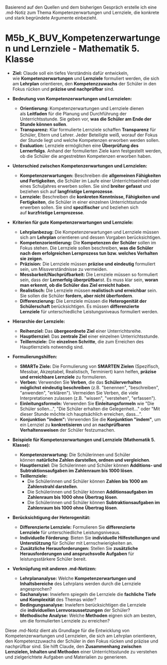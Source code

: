Basierend auf den Quellen und dem bisherigen Gespräch erstelle ich eine .md-Notiz zum Thema Kompetenzerwartungen und Lernziele, die konkrete und stark begründete Argumente einbezieht.

# M5b_K_BUV_Kompetenzerwartungen und Lernziele - Mathematik 5. Klasse

- **Ziel:** Claude soll ein tiefes Verständnis dafür entwickeln, wie **Kompetenzerwartungen** und **Lernziele** formuliert werden, die sich am **Lehrplan** orientieren, den **Kompetenzzuwachs** der Schüler in den Fokus rücken und **präzise und nachprüfbar** sind.
    
- **Bedeutung von Kompetenzerwartungen und Lernzielen:**
    
    - **Orientierung:** Kompetenzerwartungen und Lernziele dienen als **Leitfaden** für die Planung und Durchführung der Unterrichtsstunde. Sie geben vor, **was die Schüler am Ende der Stunde können sollen**.
    - **Transparenz:** Klar formulierte Lernziele schaffen **Transparenz** für Schüler, Eltern und Lehrer. Jeder Beteiligte weiß, worauf der Fokus der Stunde liegt und welche Kompetenzen erworben werden sollen.
    - **Evaluation:** Lernziele ermöglichen eine **Überprüfung des Lernerfolgs**. Anhand der formulierten Ziele kann festgestellt werden, ob die Schüler die angestrebten Kompetenzen erworben haben.
- **Unterschied zwischen Kompetenzerwartungen und Lernzielen:**
    
    - **Kompetenzerwartungen:** Beschreiben die **allgemeinen Fähigkeiten und Fertigkeiten**, die Schüler im Laufe einer Unterrichtseinheit oder eines Schuljahres erwerben sollen. Sie sind **breiter gefasst** und beziehen sich auf **langfristige Lernprozesse**.
    - **Lernziele:** Beschreiben die **konkreten Kenntnisse, Fähigkeiten und Fertigkeiten**, die Schüler in einer einzelnen Unterrichtsstunde erwerben sollen. Sie sind **spezifischer** und beziehen sich auf **kurzfristige Lernprozesse**.
- **Kriterien für gute Kompetenzerwartungen und Lernziele:**
    
    - **Lehrplanbezug:** Die Kompetenzerwartungen und Lernziele müssen sich am **Lehrplan** orientieren und dessen Vorgaben berücksichtigen.
    - **Kompetenzorientierung:** Die **Kompetenzen der Schüler** sollen im Fokus stehen. Die Lernziele sollen beschreiben, **was die Schüler nach dem erfolgreichen Lernprozess tun bzw. welches Verhalten sie zeigen**.
    - **Präzision:** Die Lernziele müssen **präzise und eindeutig** formuliert sein, um Missverständnisse zu vermeiden.
    - **Messbarkeit/Nachprüfbarkeit:** Die Lernziele müssen so formuliert sein, dass der **Lernerfolg überprüfbar**ist. Es muss klar sein, **woran man erkennt, ob die Schüler das Ziel erreicht haben**.
    - **Realistisch:** Die Lernziele müssen **realistisch und erreichbar** sein. Sie sollen die Schüler **fordern, aber nicht überfordern**.
    - **Differenzierung:** Die Lernziele müssen die **Heterogenität der Schülerschaft** berücksichtigen. Es müssen **differenzierte Lernziele** für unterschiedliche Leistungsniveaus formuliert werden.
- **Hierarchie der Lernziele:**
    
    - **Reihenziel:** Das **übergeordnete Ziel** einer Unterrichtsreihe.
    - **Hauptlernziel:** Das **zentrale Ziel** einer einzelnen Unterrichtsstunde.
    - **Teillernziele:** Die **einzelnen Schritte**, die zum Erreichen des Hauptlernziels notwendig sind.
- **Formulierungshilfen:**
    
    - **SMARTe Ziele:** Die Formulierung von **SMARTEN Zielen** (Spezifisch, Messbar, Akzeptabel, Realistisch, Terminiert) kann helfen, **präzise und erreichbare Lernziele** zu formulieren.
    - **Verben:** Verwenden Sie **Verben**, die das **Schülerverhalten möglichst eindeutig beschreiben** (z.B. "benennen", "beschreiben", "anwenden", "erklären"). Vermeiden Sie Verben, die viele Interpretationen zulassen (z.B. "wissen", "verstehen", "erfassen").
    - **Einleitungsformeln:** Verwenden Sie **Einleitungsformeln** wie "Die Schüler sollen...", "Die Schüler erhalten die Gelegenheit..." oder "Mit dieser Stunde möchte ich hauptsächlich erreichen, dass...".
    - **Konjunktion "indem":** Verwenden Sie die **Konjunktion "indem"**, um ein Lernziel zu **konkretisieren** und an **nachprüfbaren Verhaltensweisen** der Schüler festzumachen.
- **Beispiele für Kompetenzerwartungen und Lernziele (Mathematik 5. Klasse):**
    
    - **Kompetenzerwartung:** Die Schülerinnen und Schüler können **natürliche Zahlen darstellen, ordnen und vergleichen**.
    - **Hauptlernziel:** Die Schülerinnen und Schüler können **Additions- und Subtraktionsaufgaben im Zahlenraum bis 1000 lösen**.
    - **Teillernziele:**
        - Die Schülerinnen und Schüler können **Zahlen bis 1000 am Zahlenstrahl darstellen**.
        - Die Schülerinnen und Schüler können **Additionsaufgaben im Zahlenraum bis 1000 ohne Übertrag lösen**.
        - Die Schülerinnen und Schüler können **Subtraktionsaufgaben im Zahlenraum bis 1000 ohne Übertrag lösen**.
- **Berücksichtigung der Heterogenität:**
    
    - **Differenzierte Lernziele:** Formulieren Sie **differenzierte Lernziele** für unterschiedliche Leistungsniveaus.
    - **Individuelle Förderung:** Bieten Sie **individuelle Hilfestellungen und Unterstützung** für Schüler mit Lernschwierigkeiten an.
    - **Zusätzliche Herausforderungen:** Stellen Sie **zusätzliche Herausforderungen und anspruchsvolle Aufgaben** für leistungsstärkere Schüler bereit.
- **Verknüpfung mit anderen .md-Notizen:**
    
    - **Lehrplananalyse:** Welche **Kompetenzerwartungen und Inhaltsbereiche** des Lehrplans werden durch die Lernziele angesprochen?
    - **Sachanalyse:** Inwiefern spiegeln die Lernziele die **fachliche Tiefe und Komplexität** des Themas wider?
    - **Bedingungsanalyse:** Inwiefern berücksichtigen die Lernziele die **individuellen Lernvoraussetzungen** der Schüler?
    - **Methodische Analyse:** Welche **Methoden** eignen sich am besten, um die formulierten Lernziele zu erreichen?

Diese .md-Notiz dient als Grundlage für die Entwicklung von Kompetenzerwartungen und Lernzielen, die sich am Lehrplan orientieren, den Kompetenzzuwachs der Schüler in den Fokus rücken und präzise und nachprüfbar sind. Sie hilft Claude, den **Zusammenhang zwischen Lernzielen, Inhalten und Methoden** einer Unterrichtsstunde zu verstehen und zielgerichtete Aufgaben und Materialien zu generieren.
